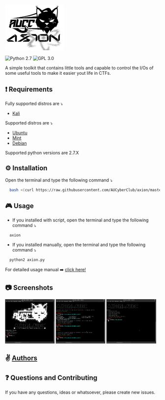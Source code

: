 <img src="screenshots/axionLogo.jpg" height ="38%" width="38%"></img> 

![Python 2.7](https://img.shields.io/badge/Python-2.7-yellow.svg)
![GPL 3.0](https://img.shields.io/badge/license-GPLv3-red.svg)

A simple toolkit that contains little tools and capable to control the I/Os of some useful tools to make it easier yout life in CTFs. 

## :exclamation: Requirements

Fully supported distros are :arrow_heading_down:
* [Kali](https://www.kali.org/)

Supported distros are :arrow_heading_down:
* [Ubuntu](https://www.ubuntu.com/)
* [Mint](https://linuxmint.com/)
* [Debian](https://www.debian.org/)

Supported python versions are 2.7.X

## ⚙ Installation

Open the terminal and type the following command :arrow_heading_down:
```bash 
  bash <(curl https://raw.githubusercontent.com/AUCyberClub/axion/master/Installiation.sh)
```

## :video_game: Usage

* If you installed with script, open the terminal and type the following command :arrow_heading_down:

```bash
  axion
```
* If you installed manually, open the terminal and type the following command :arrow_heading_down:

```bash
  python2 axion.py
```

For detailed usage manual :arrow_right: [click here!](https://github.com/AUCyberClub/axion/wiki)

## :camera: Screenshots

<img src="screenshots/a1.png" height ="32%" width="32%"></img> 
<img src="screenshots/a2.png" height ="32%" width="32%"></img> 
<img src="screenshots/a3.png" height ="32%" width="32%"></img>

## ✌️ [Authors](https://github.com/AUCyberClub/axion/graphs/contributors)

## :question: Questions and Contributing

If you have any questions, ideas or whatsoever, please create new issues.



